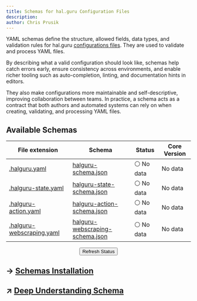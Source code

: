 ```yaml
---
title: Schemas for hal.guru Configuration Files
description:
author: Chris Prusik
---
```


YAML schemas define the structure, allowed fields, data types, and validation rules for 
hal.guru [configurations files](../configuration-files/index.md). They are used to validate and process YAML files. 

By describing what a valid configuration should look like, schemas help catch errors early, 
ensure consistency across environments, and enable richer tooling such as auto-completion, 
linting, and documentation hints in editors. 

They also make configurations more maintainable and self-descriptive, 
improving collaboration between teams. 
In practice, a schema acts as a contract that both authors and automated systems 
can rely on when creating, validating, and processing YAML files.

## Available Schemas

| File extension | Schema                                                         | Status                                            | Core Version                                     |
|----------------|----------------------------------------------------------------|---------------------------------------------------|--------------------------------------------------|
| <a href="https://docs.hal.guru/yaml-agent/">.halguru.yaml</a>           | [halguru-schema.json](halguru-schema.json)                     | <span id="agent-schema-status">⚪ No data</span>   | <span id="agent-schema-version">No data</span>   |
| <a href="https://docs.hal.guru/yaml-state/">.halguru-state.yaml</a>     | [halguru-state-schema.json](halguru-state-schema.json)         | <span id="state-schema-status">⚪ No data</span>   | <span id="state-schema-version">No data</span>   |
| <a href="https://docs.hal.guru/yaml-action/">.halguru-action.yaml</a>   | [halguru-action-schema.json](halguru-action-schema.json)       | <span id="action-schema-status">⚪ No data</span>  | <span id="action-schema-version">No data</span>  |
| <a href="https://docs.hal.guru/yaml-webscraping/">.halguru-webscraping.yaml</a> | [halguru-webscraping-schema.json](halguru-website-schema.json) | <span id="website-schema-status">⚪ No data</span> | <span id="webscraping-schema-version">No data</span> |

<div id="warning-message"></div>

<div class="page-refresh" style="margin: 0.75rem 0; text-align: center;">
  <button id="refresh-button" class="md-button md-button--gray" type="button" title="Refresh data" onclick="updateAllSchemasStatusAndVersions()">Refresh Status</button>
</div>

## → [Schemas Installation](install-schemas.md)
## ↗ [Deep Understanding Schema](https://json-schema.org/understanding-json-schema/reference/schema.html)

<script type="text/javascript">

    document.addEventListener('DOMContentLoaded', async function() {
        await updateAllSchemasStatusAndVersions();
    });

    if (typeof document$ !== 'undefined') {
      document$.subscribe(() => {
        updateAllSchemasStatusAndVersions();
      });
    }
    
    window.addEventListener('pageshow', (event) => {
      if (event.persisted) {
        updateAllSchemasStatusAndVersions();
      }
    });

</script>
